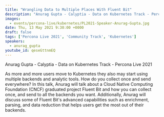 ```yaml
---
title: "Wrangling Data to Multiple Places With Fluent Bit"
description: "Anurag Gupta - Calyptia - Data on Kubernetes Track - Percona Live 2021"
images:
  - events/percona-live/kubernetes/PL2021-Speaker-Anurag-Gupta.jpg
date: Thu, 13 May 2021 9:30:00 +0000
draft: false
tags: ['Percona Live 2021', 'Community Track', 'Kubernetes']
speakers:
  - anurag_gupta
youtube_id: qeseGttnmEQ
---
```


Anurag Gupta - Calyptia - Data on Kubernetes Track - Percona Live 2021

As more and more users move to Kubernetes they also may start using multiple backends and analytic tools. How do you collect once and send everywhere? In this talk, Anurag will talk about a Cloud Native Computing Foundation (CNCF) graduated project Fluent Bit and how you can collect once, and send to all the backends you want. Additionally, Anurag will discuss some of Fluent Bit's advanced capabilities such as enrichment, parsing, and data reduction that helps users get the most out of their backends.